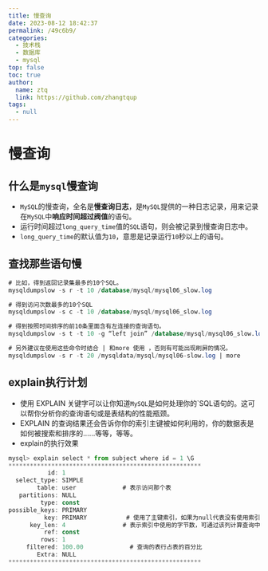 ```yaml
---
title: 慢查询
date: 2023-08-12 18:42:37
permalink: /49c6b9/
categories: 
  - 技术栈
  - 数据库
  - mysql
top: false
toc: true
author: 
  name: ztq
  link: https://github.com/zhangtqup
tags: 
  - null
---
```


# 慢查询



## 什么是`mysql`慢查询

- `MySQL`的慢查询，全名是**慢查询日志**，是`MySQL`提供的一种日志记录，用来记录在`MySQL`中**响应时间超过阀值**的语句。
- 运行时间超过`long_query_time`值的`SQL`语句，则会被记录到慢查询日志中。
- `long_query_time`的默认值为`10`，意思是记录运行`10`秒以上的语句。

## 查找那些语句慢

```sql
# 比如，得到返回记录集最多的10个SQL。
mysqldumpslow -s r -t 10 /database/mysql/mysql06_slow.log

# 得到访问次数最多的10个SQL
mysqldumpslow -s c -t 10 /database/mysql/mysql06_slow.log

# 得到按照时间排序的前10条里面含有左连接的查询语句。
mysqldumpslow -s t -t 10 -g “left join” /database/mysql/mysql06_slow.log

# 另外建议在使用这些命令时结合 | 和more 使用 ，否则有可能出现刷屏的情况。
mysqldumpslow -s r -t 20 /mysqldata/mysql/mysql06-slow.log | more
```

## explain执行计划

- 使用 EXPLAIN 关键字可以让你知道`MySQL`是如何处理你的`SQL语句的。这可以帮你分析你的查询语句或是表结构的性能瓶颈。
- EXPLAIN 的查询结果还会告诉你你的索引主键被如何利用的，你的数据表是如何被搜索和排序的……等等，等等。
- explain的执行效果

```javascript
mysql> explain select * from subject where id = 1 \G
******************************************************
           id: 1
  select_type: SIMPLE
        table: user             # 表示访问那个表
   partitions: NULL
         type: const
possible_keys: PRIMARY
          key: PRIMARY           # 使用了主键索引，如果为null代表没有使用索引
      key_len: 4                # 表示索引中使用的字节数，可通过该列计算查询中使用的索引的长度
          ref: const
         rows: 1
     filtered: 100.00             # 查询的表行占表的百分比
        Extra: NULL
******************************************************
```
